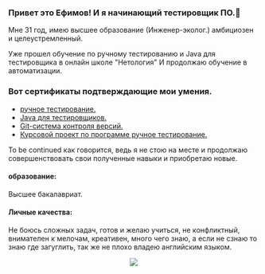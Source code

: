 ### Привет это Ефимов! И я начинающий тестировщик ПО.👋 
Мне 31 год, имею высшее образование (Инженер-эколог.) амбициозен и целеустремленный.


Уже прошел обучение по ручному тестированию и Java для тестировщика в онлайн школе "Нетология"
И продолжаю обучение в автоматизации.
### Вот сертификаты подтверждающие мои умения.
* [ручное тестирование.](https://github.com/Efimov91/Efimov91/blob/main/Sertificate-Manual%20Tests.jpg)
* [Java для тестировщиков.](https://github.com/Efimov91/Efimov91/blob/main/Sertificate-Java.jpg)
* [Git-система контроля версий.](https://github.com/Efimov91/Efimov91/blob/main/Sertificate-Git.jpg)
*  [Курсовой проект по программе ручное тестирование.](https://docs.google.com/spreadsheets/d/1OY7H1NJMJzGyNzb3CdVUjJWW8OMuZVlVQqD91Eif5Rk/edit#gid=0)

To be continued как говорится, ведь я не стою на месте и продолжаю совершенствовать свои полученные навыки и приобретаю новые.

#### образование:
Высшее бакалавриат.

#### Личные качества:
Не боюсь сложных задач, готов и желаю учиться, не конфликтный, внимателен к мелочам, креативен, много чего знаю, а если не сзнаю то знаю где загуглить, так же не плохо владею английским языком. 
<div id="header" align="center">
  <img src="https://media.giphy.com/media/POU01YSFVn8zK/giphy.gif"/>
</div>
